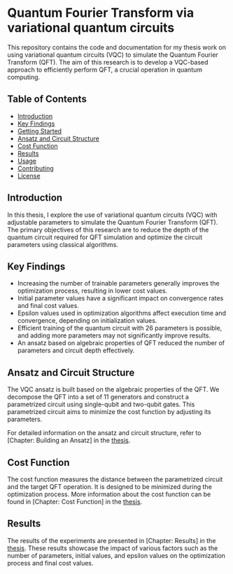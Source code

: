 # Quantum Fourier Transform via variational quantum circuits

This repository contains the code and documentation for my thesis work on using variational quantum circuits (VQC) to simulate the Quantum Fourier Transform (QFT). The aim of this research is to develop a VQC-based approach to efficiently perform QFT, a crucial operation in quantum computing.

## Table of Contents

- [Introduction](#introduction)
- [Key Findings](#key-findings)
- [Getting Started](#getting-started)
- [Ansatz and Circuit Structure](#ansatz-and-circuit-structure)
- [Cost Function](#cost-function)
- [Results](#results)
- [Usage](#usage)
- [Contributing](#contributing)
- [License](#license)

## Introduction

In this thesis, I explore the use of variational quantum circuits (VQC) with adjustable parameters to simulate the Quantum Fourier Transform (QFT). The primary objectives of this research are to reduce the depth of the quantum circuit required for QFT simulation and optimize the circuit parameters using classical algorithms.

## Key Findings

- Increasing the number of trainable parameters generally improves the optimization process, resulting in lower cost values.
- Initial parameter values have a significant impact on convergence rates and final cost values.
- Epsilon values used in optimization algorithms affect execution time and convergence, depending on initialization values.
- Efficient training of the quantum circuit with 26 parameters is possible, and adding more parameters may not significantly improve results.
- An ansatz based on algebraic properties of QFT reduced the number of parameters and circuit depth effectively.


## Ansatz and Circuit Structure

The VQC ansatz is built based on the algebraic properties of the QFT. We decompose the QFT into a set of 11 generators and construct a parametrized circuit using single-qubit and two-qubit gates. This parametrized circuit aims to minimize the cost function by adjusting its parameters.

For detailed information on the ansatz and circuit structure, refer to [Chapter: Building an Ansatz] in the [thesis](https://github.com/EvangeliaS/Quantum-Fourier-Transform-via-variational-quantum-circuits/blob/3e2a6da4b577a2c1c4828fc98ed88ab024080860/Implementing_Quantum_Fourier_Transform_via_variational_quantum_circuits.pdf).

## Cost Function

The cost function measures the distance between the parametrized circuit and the target QFT operation. It is designed to be minimized during the optimization process. More information about the cost function can be found in [Chapter: Cost Function] in the [thesis](https://github.com/EvangeliaS/Quantum-Fourier-Transform-via-variational-quantum-circuits/blob/3e2a6da4b577a2c1c4828fc98ed88ab024080860/Implementing_Quantum_Fourier_Transform_via_variational_quantum_circuits.pdf).

## Results

The results of the experiments are presented in [Chapter: Results] in the [thesis](https://github.com/EvangeliaS/Quantum-Fourier-Transform-via-variational-quantum-circuits/blob/3e2a6da4b577a2c1c4828fc98ed88ab024080860/Implementing_Quantum_Fourier_Transform_via_variational_quantum_circuits.pdf). These results showcase the impact of various factors such as the number of parameters, initial values, and epsilon values on the optimization process and final cost values.
